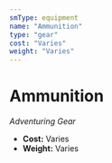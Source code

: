 ```yaml
---
smType: equipment
name: "Ammunition"
type: "gear"
cost: "Varies"
weight: "Varies"
---
```


# Ammunition
*Adventuring Gear*

- **Cost:** Varies
- **Weight:** Varies
